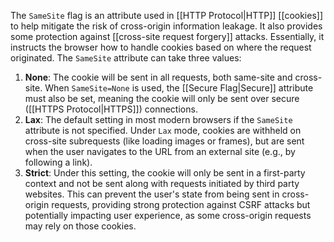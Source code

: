 The `SameSite` flag is an attribute used in [[HTTP Protocol|HTTP]] [[cookies]] to help mitigate the risk of cross-origin information leakage. It also provides some protection against [[cross-site request forgery]] attacks. Essentially, it instructs the browser how to handle cookies based on where the request originated. The `SameSite` attribute can take three values:

1. **None**: The cookie will be sent in all requests, both same-site and cross-site. When `SameSite=None` is used, the [[Secure Flag|Secure]] attribute must also be set, meaning the cookie will only be sent over secure ([[HTTPS Protocol|HTTPS]]) connections.
2. **Lax**: The default setting in most modern browsers if the `SameSite` attribute is not specified. Under `Lax` mode, cookies are withheld on cross-site subrequests (like loading images or frames), but are sent when the user navigates to the URL from an external site (e.g., by following a link).
3. **Strict**: Under this setting, the cookie will only be sent in a first-party context and not be sent along with requests initiated by third party websites. This can prevent the user's state from being sent in cross-origin requests, providing strong protection against CSRF attacks but potentially impacting user experience, as some cross-origin requests may rely on those cookies.

